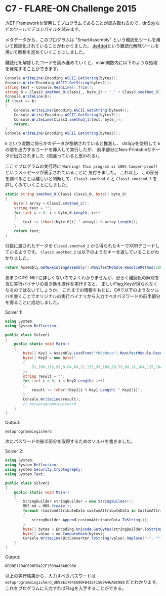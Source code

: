 # C7 - FLARE-ON Challenge 2015

.NET Frameworkを使用してプログラムであることが読み取れるので、dnSpyなどのツールでデコンパイルを試みます。

メタデータから、このプログラムは "SmartAssembly" という難読化ツールを用いて難読化されていることがわかりました。
[de4dot](https://github.com/de4dot/de4dot)という難読化解除ツールを用いて解析を進めていくことにしました。

難読化を解除したコードを読み進めていくと、main関数内に以下のような処理を発見することができます。

```cs
Console.WriteLine(Encoding.ASCII.GetString(bytes));
Console.Write(Encoding.ASCII.GetString(bytes2));
string text = Console.ReadLine().Trim();
string b = Class3.smethod_0(class1_, byte_2) + "_" + Class3.smethod_3();
Console.WriteLine(b);
if (text == b)
{
    Console.WriteLine(Encoding.ASCII.GetString(bytes4));
    Console.Write(Encoding.ASCII.GetString(bytes5));
    Console.WriteLine(Class3.smethod_1(text, byte_));
    return;
}
Console.WriteLine(Encoding.ASCII.GetString(bytes3));
```

`b` という変数に何らかのデータが格納されていると推測し、
dnSpyを使用して `b` の値を出力するコードを挿入して実行したが、
前半部分にNon-Printableなデータが出力されました（間違っていると思われる）。

ここでプログラムの実行時に `Warning! This program is 100% tamper-proof!` というメッセージが表示されていることに
気付きました。
これ以上、この部分を調べることは難しいと判断して、`Class3.smethod_0` と `Class3.smethod_3` を詳しくみていくことにしました。

```cs
static string smethod_0(Class1 class1_0, byte[] byte_0)
{
	byte[] array = Class3.smethod_2();
	string text = "";
	for (int i = 0; i < byte_0.Length; i++)
	{
		text += (char)(byte_0[i] ^ array[i % array.Length]);
	}
	return text;
}
```

引数に渡されたデータを `Class3.smethod_2` から得られたキーでXORデコードしているようです。
`Class3.smethod_2` は以下のようなキーを返していることがわかりました。

```cs
return Assembly.GetExecutingAssembly().ManifestModule.ResolveMethod(100663297).GetMethodBody().GetILAsByteArray();
```

あまりC#や.NETに詳しくないのでよくわかりませんが、恐らく難読化の解除を含む実行バイナリの書き換え操作を実行すると、
正しいFlag,Keyが得られなくなるのではないでしょうか。
これまでの情報をもとに、C#で以下のようなソルバを書くことでオリジナルの実行バイナリから入力すべきパスワードの前半部分を得ることに成功しました。

Solver 1:

```cs
using System;
using System.Reflection;

public class Solver1
{
    public static void Main()
    {
        byte[] Key1 = Assembly.LoadFrom("YUSoMeta").ManifestModule.ResolveMethod(100663297).GetMethodBody().GetILAsByteArray();
        byte[] Key2 = new byte[]
        {
            31,100,116,97,0,84,69,21,115,97,109,29,79,68,21,104,115,104,21,84,78
        };
        string result = "";
        for (int i = 0; i < Key2.Length; i++)
        {
            result += (char)(Key1[i % Key1.Length] ^ Key2[i]);
        }
        Console.WriteLine(result);
        // metaprogrammingisherd
    }
}
```

Output:

```
metaprogrammingisherd
```

次にパスワードの後半部分を取得するためのソルバを書きました。

Solver 2:

```cs
using System;
using System.Reflection;
using System.Security.Cryptography;
using System.Text;

public class Solver2
{
    public static void Main()
    {
        StringBuilder stringBuilder = new StringBuilder();
        MD5 md = MD5.Create();
        foreach (CustomAttributeData customAttributeData in CustomAttributeData.GetCustomAttributes(Assembly.LoadFrom("YUSoMeta")))
        {
            stringBuilder.Append(customAttributeData.ToString());
        }
        byte[] bytes = Encoding.Unicode.GetBytes(stringBuilder.ToString());
        byte[] value = md.ComputeHash(bytes);
        Console.WriteLine(BitConverter.ToString(value).Replace("-", ""));
    }
}
```

Output:

```
DD9BE1704C690FB422F1509A46ABC988
```

以上の実行結果から、入力すべきパスワードは `metaprogrammingisherd_DD9BE1704C690FB422F1509A46ABC988` だとわかります。
これをプログラムに入力すればFlagを入手することができる。
